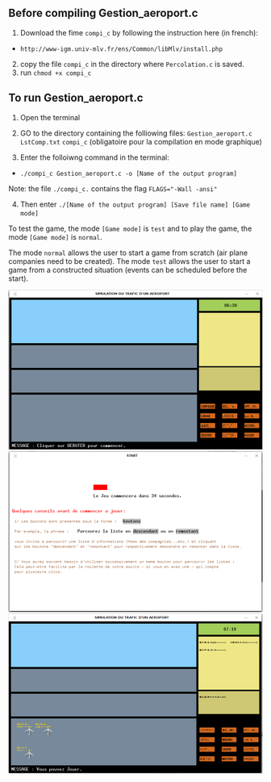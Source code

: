 ## Before compiling Gestion_aeroport.c
1. Download the fime ```compi_c``` by following the instruction here (in french):
 * ```http://www-igm.univ-mlv.fr/ens/Common/libMlv/install.php```
2. copy the file ```compi_c``` in the directory where ```Percolation.c``` is saved.
3. run ```chmod +x compi_c ```

## To run Gestion_aeroport.c
	
1. Open the terminal

2. GO to the directory containing the folliowing files:
	```Gestion_aeroport.c```
	```LstComp.txt```
	```compi_c``` (obligatoire pour la compilation en mode graphique)

3. Enter the folloiwng command in the terminal: 

* ```./compi_c Gestion_aeroport.c -o [Name of the output program]```

Note: the file ```./compi_c.``` contains the flag ```FLAGS="-Wall -ansi"```

4. Then enter ```./[Name of the output program] [Save file name] [Game mode]```
	
To test the game, the mode ```[Game mode]``` is ```test``` and to play the game, the mode ```[Game mode]``` is ```normal```.
	
The mode ```normal``` allows the user to start a game from scratch (air plane companies need to be created).  The mode ```test``` allows the user to start a game from a constructed situation (events can be scheduled before the start).
	
![GitHub Logo](/game1.png)
![GitHub Logo](/game2.png)
![GitHub Logo](/game3.png)
		
